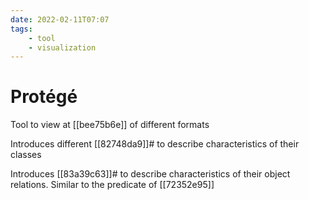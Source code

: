 ```yaml
---
date: 2022-02-11T07:07
tags:
    - tool 
    - visualization
---
```


# Protégé

Tool to view at [[bee75b6e]] of different formats

Introduces different [[82748da9]]# to describe characteristics of their classes

Introduces [[83a39c63]]# to describe characteristics of their object relations. Similar to the predicate of [[72352e95]]
